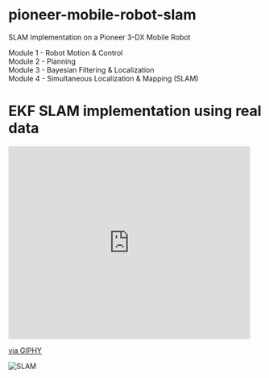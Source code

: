 # pioneer-mobile-robot-slam
SLAM Implementation on a Pioneer 3-DX Mobile Robot

Module 1 - Robot Motion & Control  
Module 2 - Planning  
Module 3 - Bayesian Filtering & Localization  
Module 4 - Simultaneous Localization & Mapping (SLAM)

# EKF SLAM implementation using real data
<iframe src="https://giphy.com/embed/r89bl53lnHrbNRUere" width="480" height="383" frameBorder="0" class="giphy-embed" allowFullScreen></iframe><p><a href="https://giphy.com/gifs/r89bl53lnHrbNRUere">via GIPHY</a></p>

![SLAM](https://giphy.com/embed/r89bl53lnHrbNRUere)

